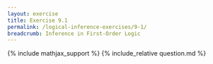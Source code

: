 ```yaml
---
layout: exercise
title: Exercise 9.1
permalink: /logical-inference-exercises/9-1/
breadcrumb: Inference in First-Order Logic
---
```


{% include mathjax_support %}
{% include_relative question.md %}
